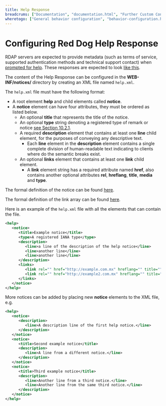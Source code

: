 ```yaml
---
title: Help Response
breadcrums: ["Documentation", "documentation.html", "Further Custom Configuration", "documentation.html#further-custom-configuration"]
wheretogo: ["General behavior configuration", "behavior-configuration.html"]
---
```


# Configuring Red Dog Help Response

RDAP servers are expected to provide metadata (such as terms of service, supported authentication methods and technical support contact) when [prompted for help](http://tools.ietf.org/html/rfc7482#section-3.1.6 "Help Path Segment Specification"). These responses are expected to look [like this](https://tools.ietf.org/html/rfc7483#section-7).

The content of the Help Response can be configured in the **WEB-INF/notices/** directory by creating an XML file named `help.xml`.

The `help.xml` file must have the following format:

- A root element **help** and child elements called **notice**.
- A **notice** element can have four attributes, they must be ordered as listed below.
	- An optional **title** that represents the title of the notice.
	- An optional **type** string denoting a registered type of remark or notice [see Section 10.2.1](https://tools.ietf.org/html/rfc7483#section-10.2.1).
	- A required **description** element that contains at least one **line** child element, for the purposes of conveying any descriptive text.
		- Each **line** element in the **description** element contains a single complete division of human-readable text indicating to clients where do the semantic breaks exist.
	- An optional **links** element that contains at least one **link** child element.
		- A **link** element string has a required attribute named **href**, also contains another optional attributes **rel**, **hreflang**, **title**, **media** and **type**.
	
The formal definition of the notice can be found [here](https://tools.ietf.org/html/rfc7483#section-4.3 "Notices").
	
The formal definition of the link array can be found [here](https://tools.ietf.org/html/rfc7483#section-4.2 "Links").

Here is an example of the `help.xml` file with all the elements that can contain the file.

```xml
<help>
   <notice>
      <title>Example notice</title>
      <type>A registered IANA type</type>
      <description>
         <line>a line of the description of the help notice</line>
         <line>another line</line>
         <line>another line</line>
      </description>
      <links>
         <link rel="" href="http://example.com.mx" hreflang="" title="" media="" type="">http://example.com.mx</link>
         <link rel="" href="http://example2.com.mx" hreflang="" title="" media="" type="">http://example2.com.mx</link>
      </links>
   </notice>
</help>
```

More notices can be added by placing new **notice** elements to the XML file, e.g.

```xml
<help>
   <notice>
      <description>
         <line>A description line of the first help notice.</line>
      </description>
   </notice>
   <notice>
      <title>Second example notice</title>
      <description>
         <line>A line from a different notice.</line>
      </description>
   </notice>
   <notice>
      <title>Third example notice</title>
      <description>
         <line>Another line from a third notice.</line>
         <line>Another line from the same third notice.</line>
      </description>
   </notice>
</help>
```
